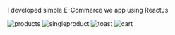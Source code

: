 I developed simple E-Commerce we app using ReactJs

![products](https://github.com/prachidimote/ecommerce-website/assets/81797753/a75a058b-f367-4ecb-9200-63f237cd6a5c)
![singleproduct](https://github.com/prachidimote/ecommerce-website/assets/81797753/537b2682-a752-4411-81f0-991539673e8f)
![toast](https://github.com/prachidimote/ecommerce-website/assets/81797753/740adc26-7f0e-4fb2-990c-203b4590b395)
![cart](https://github.com/prachidimote/ecommerce-website/assets/81797753/fa7caf14-dde7-4485-994f-412881909952)
